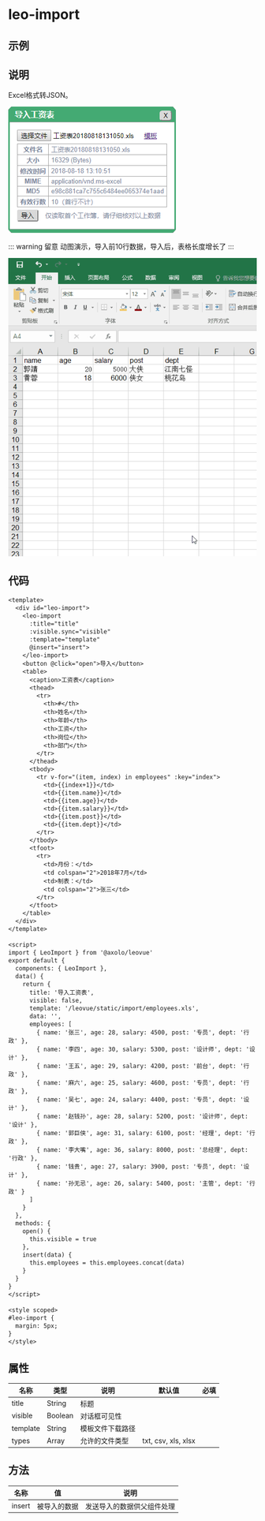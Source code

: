 leo-import
==========

示例
----
<ClientOnly>
  <labs-leo-import/>
</ClientOnly>

说明
----
Excel格式转JSON。

![leo-import](./assets/leo-import.png)

::: warning 留意
动图演示，导入前10行数据，导入后，表格长度增长了
:::

![leo-import-gif](./assets/leo-import-gif.gif)

代码
----
```vue
<template>
  <div id="leo-import">
    <leo-import
      :title="title"
      :visible.sync="visible"
      :template="template"
      @insert="insert">
    </leo-import>
    <button @click="open">导入</button>
    <table>
      <caption>工资表</caption>
      <thead>
        <tr>
          <th>#</th>
          <th>姓名</th>
          <th>年龄</th>
          <th>工资</th>
          <th>岗位</th>
          <th>部门</th>
        </tr>
      </thead>
      <tbody>
        <tr v-for="(item, index) in employees" :key="index">
          <td>{{index+1}}</td>
          <td>{{item.name}}</td>
          <td>{{item.age}}</td>
          <td>{{item.salary}}</td>
          <td>{{item.post}}</td>
          <td>{{item.dept}}</td>
        </tr>
      </tbody>
      <tfoot>
        <tr>
          <td>月份：</td>
          <td colspan="2">2018年7月</td>
          <td>制表：</td>
          <td colspan="2">张三</td>
        </tr>
      </tfoot>
    </table>
  </div>
</template>

<script>
import { LeoImport } from '@axolo/leovue'
export default {
  components: { LeoImport },
  data() {
    return {
      title: '导入工资表',
      visible: false,
      template: '/leovue/static/import/employees.xls',
      data: '',
      employees: [
        { name: '张三', age: 28, salary: 4500, post: '专员', dept: '行政' },
        { name: '李四', age: 30, salary: 5300, post: '设计师', dept: '设计' },
        { name: '王五', age: 29, salary: 4200, post: '前台', dept: '行政' },
        { name: '麻六', age: 25, salary: 4600, post: '专员', dept: '行政' },
        { name: '吴七', age: 24, salary: 4400, post: '专员', dept: '设计' },
        { name: '赵钱孙', age: 28, salary: 5200, post: '设计师', dept: '设计' },
        { name: '郭巨侠', age: 31, salary: 6100, post: '经理', dept: '行政' },
        { name: '李大嘴', age: 36, salary: 8000, post: '总经理', dept: '行政' },
        { name: '钱贵', age: 27, salary: 3900, post: '专员', dept: '设计' },
        { name: '孙无忌', age: 26, salary: 5400, post: '主管', dept: '行政' }
      ]
    }
  },
  methods: {
    open() {
      this.visible = true
    },
    insert(data) {
      this.employees = this.employees.concat(data)
    }
  }
}
</script>

<style scoped>
#leo-import {
  margin: 5px;
}
</style>
```

属性
----
|   名称   |  类型   |       说明       |       默认值        | 必填 |
| -------- | ------- | ---------------- | ------------------- | ---- |
| title    | String  | 标题             |                     |      |
| visible  | Boolean | 对话框可见性     |                     |      |
| template | String  | 模板文件下载路径 |                     |      |
| types    | Array   | 允许的文件类型   | txt, csv, xls, xlsx |      |

方法
----
|  名称  |      值      |            说明            |
| ------ | ------------ | -------------------------- |
| insert | 被导入的数据 | 发送导入的数据供父组件处理 |
